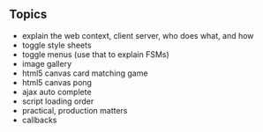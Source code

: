 ## Topics

+ explain the web context, client server, who does what, and how
+ toggle style sheets
+ toggle menus (use that to explain FSMs)
+ image gallery
+ html5 canvas card matching game
+ html5 canvas pong
+ ajax auto complete
+ script loading order
+ practical, production matters
+ callbacks
